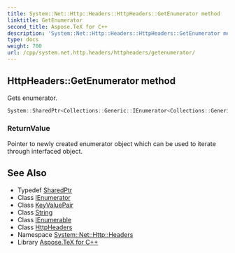 ```yaml
---
title: System::Net::Http::Headers::HttpHeaders::GetEnumerator method
linktitle: GetEnumerator
second_title: Aspose.TeX for C++
description: 'System::Net::Http::Headers::HttpHeaders::GetEnumerator method. Gets enumerator in C++.'
type: docs
weight: 700
url: /cpp/system.net.http.headers/httpheaders/getenumerator/
---
```

## HttpHeaders::GetEnumerator method


Gets enumerator.

```cpp
System::SharedPtr<Collections::Generic::IEnumerator<Collections::Generic::KeyValuePair<String, System::SharedPtr<Collections::Generic::IEnumerable<String>>>>> System::Net::Http::Headers::HttpHeaders::GetEnumerator() override
```


### ReturnValue

Pointer to newly created enumerator object which can be used to iterate through interfaced object.

## See Also

* Typedef [SharedPtr](../../../system/sharedptr/)
* Class [IEnumerator](../../../system.collections.generic/ienumerator/)
* Class [KeyValuePair](../../../system.collections.generic/keyvaluepair/)
* Class [String](../../../system/string/)
* Class [IEnumerable](../../../system.collections.generic/ienumerable/)
* Class [HttpHeaders](../)
* Namespace [System::Net::Http::Headers](../../)
* Library [Aspose.TeX for C++](../../../)
